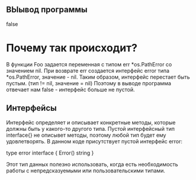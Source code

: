 ## ВЫывод программы

<nil>
false

# Почему так происходит?

В функции Foo задается переменная с типом err *os.PathError со значением nil. При возврате err создается интерфейс error типа *os.PathError, значение - nil. Таким образом, интерфейс перестает быть пустым. (тип != nil, значение = nil) Поэтому в выводе программа отвечает нам false - интерфейс больше не пустой.


## Интерфейсы

Интерфейс определяет и описывает конкретные методы, которые должны быть у какого-то другого типа. Пустой интерфейсный тип interface{}  не описывет методы, поэтому любой тип будет ему удовлетворять.
В данном коде присутствует пустой интерфейс error:

type error interface {
    Error() string
}

Этот тип данных полезно использовать, когда есть необходимость работы с непредсказуемыми или пользовательскими типами. 